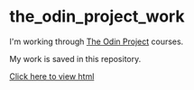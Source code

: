 # the_odin_project_work

I'm working through [The Odin Project](https://www.theodinproject.com/about) courses.

My work is saved in this repository.

[Click here to view html](https://st-izzy.github.io/the_odin_project_work/)
